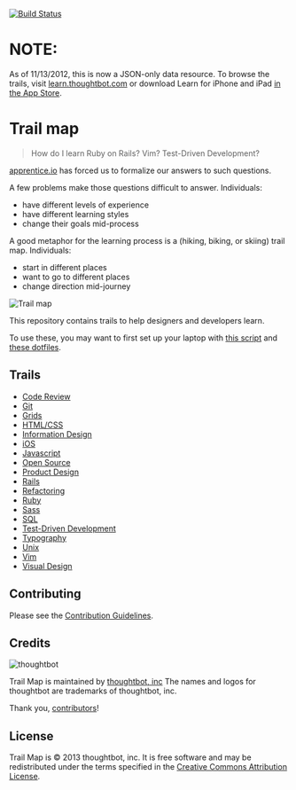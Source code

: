 [![Build Status](https://travis-ci.org/thoughtbot/trail-map.png?branch=master)](https://travis-ci.org/thoughtbot/trail-map)

NOTE:
=====

As of 11/13/2012, this is now a JSON-only data resource. To browse the trails, visit [learn.thoughtbot.com](https://learn.thoughtbot.com) or download Learn for iPhone and iPad [in the App Store](http://www.appstore.com/thoughtbotlearn). 

Trail map
=========

> How do I learn Ruby on Rails? Vim? Test-Driven Development?

[apprentice.io](http://apprentice.io) has forced us to formalize our answers to
such questions.

A few problems make those questions difficult to answer. Individuals:

* have different levels of experience
* have different learning styles
* change their goals mid-process

A good metaphor for the learning process is a (hiking, biking, or skiing) trail
map. Individuals:

* start in different places
* want to go to different places
* change direction mid-journey

![Trail map](http://media.tumblr.com/tumblr_m2jrde9jXS1qz5x9p.jpg)

This repository contains trails to help designers and developers learn.

To use these, you may want to first set up your laptop with
[this script](https://github.com/thoughtbot/laptop) and
[these dotfiles](https://github.com/thoughtbot/dotfiles).

Trails
------

* [Code Review](/trails/code-review.json)
* [Git](https://learn.thoughtbot.com/git)
* [Grids](https://learn.thoughtbot.com/grids)
* [HTML/CSS](https://learn.thoughtbot.com/html-css)
* [Information Design](/trails/information-design.json)
* [iOS](https://learn.thoughtbot.com/ios)
* [Javascript](https://learn.thoughtbot.com/javascript)
* [Open Source](/trails/open-source.json)
* [Product Design](/trails/product-design.json)
* [Rails](https://learn.thoughtbot.com/rails)
* [Refactoring](https://learn.thoughtbot.com/refactoring)
* [Ruby](https://learn.thoughtbot.com/ruby)
* [Sass](https://learn.thoughtbot.com/sass)
* [SQL](https://learn.thoughtbot.com/sql)
* [Test-Driven Development](https://learn.thoughtbot.com/test-driven+development)
* [Typography](https://learn.thoughtbot.com/typography)
* [Unix](https://learn.thoughtbot.com/unix)
* [Vim](https://learn.thoughtbot.com/vim)
* [Visual Design](https://learn.thoughtbot.com/design)

Contributing
------------

Please see the [Contribution
Guidelines](/CONTRIBUTING.md).

Credits
-------

![thoughtbot](http://thoughtbot.com/logo.png)

Trail Map is maintained by [thoughtbot, inc](http://thoughtbot.com/community)
The names and logos for thoughtbot are trademarks of thoughtbot, inc.

Thank you, [contributors](/graphs/contributors)!

License
-------

Trail Map is © 2013 thoughtbot, inc. It is free software and may be
redistributed under the terms specified in the [Creative Commons Attribution
License](http://creativecommons.org/licenses/by/3.0/).

